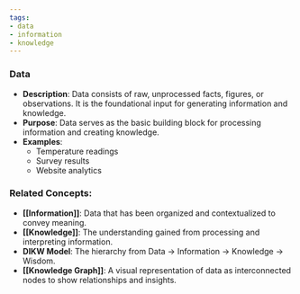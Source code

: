 ```yaml
---
tags:
- data
- information
- knowledge
---
```


### **Data**

- **Description**: Data consists of raw, unprocessed facts, figures, or observations. It is the foundational input for generating information and knowledge.
- **Purpose**: Data serves as the basic building block for processing information and creating knowledge.
- **Examples**:
    - Temperature readings
    - Survey results
    - Website analytics

### **Related Concepts**:

- **[[Information]]**: Data that has been organized and contextualized to convey meaning.
- **[[Knowledge]]**: The understanding gained from processing and interpreting information.
- **DIKW Model**: The hierarchy from Data → Information → Knowledge → Wisdom.
- **[[Knowledge Graph]]**: A visual representation of data as interconnected nodes to show relationships and insights.
